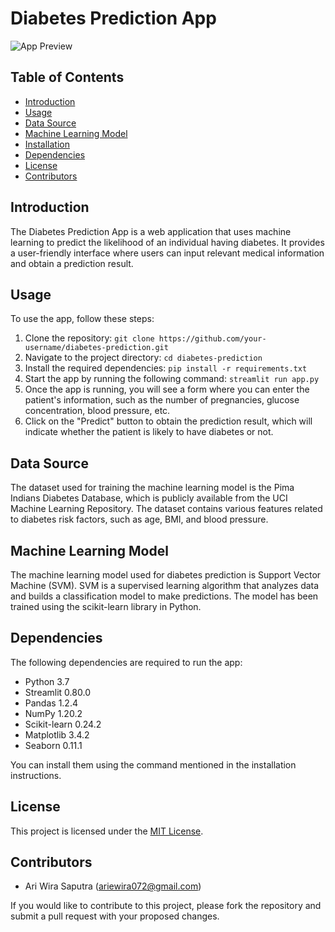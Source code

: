 # Diabetes Prediction App

![App Preview](app_preview.png)

## Table of Contents
- [Introduction](#introduction)
- [Usage](#usage)
- [Data Source](#data-source)
- [Machine Learning Model](#machine-learning-model)
- [Installation](#installation)
- [Dependencies](#dependencies)
- [License](#license)
- [Contributors](#contributors)

## Introduction
The Diabetes Prediction App is a web application that uses machine learning to predict the likelihood of an individual having diabetes. It provides a user-friendly interface where users can input relevant medical information and obtain a prediction result.

## Usage
To use the app, follow these steps:
1. Clone the repository: ```git clone https://github.com/your-username/diabetes-prediction.git```
2. Navigate to the project directory: ```cd diabetes-prediction```
3. Install the required dependencies: ```pip install -r requirements.txt```
4. Start the app by running the following command: ```streamlit run app.py```
5. Once the app is running, you will see a form where you can enter the patient's information, such as the number of pregnancies, glucose concentration, blood pressure, etc.
6. Click on the "Predict" button to obtain the prediction result, which will indicate whether the patient is likely to have diabetes or not.

## Data Source
The dataset used for training the machine learning model is the Pima Indians Diabetes Database, which is publicly available from the UCI Machine Learning Repository. The dataset contains various features related to diabetes risk factors, such as age, BMI, and blood pressure.

## Machine Learning Model
The machine learning model used for diabetes prediction is Support Vector Machine (SVM). SVM is a supervised learning algorithm that analyzes data and builds a classification model to make predictions. The model has been trained using the scikit-learn library in Python.

## Dependencies
The following dependencies are required to run the app:
- Python 3.7
- Streamlit 0.80.0
- Pandas 1.2.4
- NumPy 1.20.2
- Scikit-learn 0.24.2
- Matplotlib 3.4.2
- Seaborn 0.11.1

You can install them using the command mentioned in the installation instructions.

## License
This project is licensed under the [MIT License](LICENSE).

## Contributors
- Ari Wira Saputra (ariewira072@gmail.com)

If you would like to contribute to this project, please fork the repository and submit a pull request with your proposed changes.
